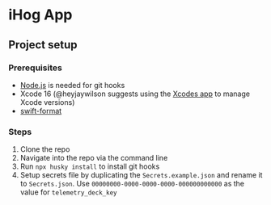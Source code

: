 # iHog App

## Project setup

### Prerequisites

- [Node.js](https://nodejs.org) is needed for git hooks
- Xcode 16 (@heyjaywilson suggests using the [Xcodes app](https://github.com/XcodesOrg/XcodesApp) to manage Xcode versions)
- [swift-format](https://github.com/apple/swift-format#getting-swift-format)

### Steps

1. Clone the repo
2. Navigate into the repo via the command line
3. Run `npx husky install` to install git hooks
4. Setup secrets file by duplicating the `Secrets.example.json` and rename it to `Secrets.json`. Use `00000000-0000-0000-0000-000000000000` as the value for `telemetry_deck_key`